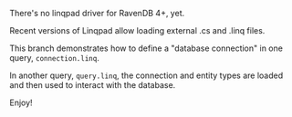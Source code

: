 There's no linqpad driver for RavenDB 4+, yet.

Recent versions of Linqpad allow loading external .cs and .linq files.

This branch demonstrates how to define a "database connection" in one query, `connection.linq`.

In another query, `query.linq`, the connection and entity types are loaded and then used to interact with the database.

Enjoy!